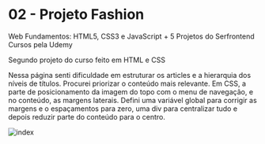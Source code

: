 # 02 - Projeto Fashion

Web Fundamentos: HTML5, CSS3 e JavaScript + 5 Projetos do Serfrontend Cursos pela Udemy

Segundo projeto do curso feito em HTML e CSS

Nessa página senti dificuldade em estruturar os articles e a hierarquia dos níveis de títulos. Procurei priorizar o conteúdo mais relevante. Em CSS, a parte de posicionamento da imagem do topo com o menu de navegação, e no conteúdo, as margens laterais. Defini uma variável global para corrigir as margens e o espaçamentos para zero, uma div para centralizar tudo e depois reduzir parte do conteúdo para o centro. 


![index](https://user-images.githubusercontent.com/104173458/180115350-64554618-d82c-4c25-b5b5-57ad3652e1e1.png)

